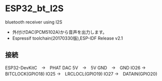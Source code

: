 # ESP32_bt_I2S
bluetooth receiver using I2S

* 外付けDAC(PCM5102A)から音声を出力します。
* Espressif toolchain(20170330版),ESP-IDF Release v2.1

## 接続

ESP32-DevKitC　→　PHAT DAC
5V　→　5V
GND　→　GND
IO26 →　BITCLOCK(GPIO18)
IO25 →　LRCLOCL(GPIO19)
IO27 →　DATAIN(GPIO20)
